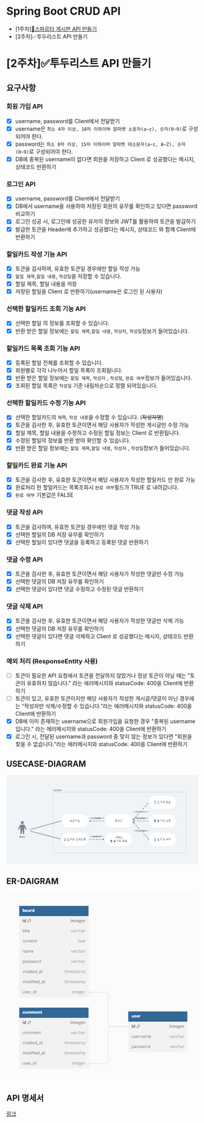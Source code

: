 # Spring Boot CRUD API
- [1주차][📰스파르타 게시판 API 만들기](https://github.com/hwana/sparta-board-project/tree/first-week)
- [2주차]✅투두리스트 API 만들기

# [2주차]✅투두리스트 API 만들기

## 요구사항
### 회원 가입 API
- [x]  username, password를 Client에서 전달받기
- [x]  username은  `최소 4자 이상, 10자 이하이며 알파벳 소문자(a~z), 숫자(0~9)`로 구성되어야 한다.
- [x]  password는  `최소 8자 이상, 15자 이하이며 알파벳 대소문자(a~z, A~Z), 숫자(0~9)`로 구성되어야 한다.
- [x]  DB에 중복된 username이 없다면 회원을 저장하고 Client 로 성공했다는 메시지, 상태코드 반환하기

### 로그인 API
- [x]  username, password를 Client에서 전달받기
- [x]  DB에서 username을 사용하여 저장된 회원의 유무를 확인하고 있다면 password 비교하기
- [x]  로그인 성공 시, 로그인에 성공한 유저의 정보와 JWT를 활용하여 토큰을 발급하기
- [x]  발급한 토큰을 Header에 추가하고 성공했다는 메시지, 상태코드 와 함께 Client에 반환하기

### 할일카드 작성 기능 API
- [x]  토큰을 검사하여, 유효한 토큰일 경우에만 할일 작성 가능
- [x]  `할일 제목`,`할일 내용`, `작성일`을 저장할 수 있습니다.
- [x]  할일 제목, 할일 내용을 저장
- [x]  저장된 할일을 Client 로 반환하기(username은 로그인 된 사용자)

### 선택한 할일카드  조회 기능 API
- [x] 선택한 할일 의 정보를 조회할 수 있습니다.
- [x]  반환 받은 할일 정보에는 `할일 제목`,`할일 내용`, `작성자`, `작성일`정보가 들어있습니다.

### 할일카드 목록 조회 기능 API
- [x]  등록된 할일 전체를 조회할 수 있습니다.
- [x]  회원별로 각각 나누어서 할일 목록이 조회됩니다.
- [x]  반환 받은 할일 정보에는 `할일 제목`, `작성자` , `작성일`, `완료 여부`정보가 들어있습니다.
- [x]  조회된 할일 목록은 `작성일` 기준 내림차순으로 정렬 되어있습니다.

### 선택한  할일카드 수정 기능 API
- [x]  선택한  할일카드의 `제목`, `작성 내용`을 수정할 수 있습니다. (~~작성자명~~)
- [x]  토큰을 검사한 후, 유효한 토큰이면서 해당 사용자가 작성한 게시글만 수정 가능
- [x]  할일 제목, 할일 내용을 수정하고 수정된 할일 정보는 Client 로 반환됩니다.
- [x]  수정된  할일의 정보를 반환 받아 확인할 수 있습니다.
- [x]  반환 받은 할일 정보에는 `할일 제목`,`할일 내용`, `작성자` , `작성일`정보가 들어있습니다.

### 할일카드 완료 기능 API
- [x]  토큰을 검사한 후, 유효한 토큰이면서 해당 사용자가 작성한 할일카드 만 완료 가능
- [x]  완료처리 한 할일카드는 목록조회시 `완료 여부`필드가 TRUE 로 내려갑니다.
- [x]  `완료 여부` 기본값은 FALSE
### 댓글 작성 API
- [x]  토큰을 검사하여, 유효한 토큰일 경우에만 댓글 작성 가능
- [x]  선택한 할일의 DB 저장 유무를 확인하기
- [x]  선택한 할일이 있다면 댓글을 등록하고 등록된 댓글 반환하기
### 댓글 수정 API
- [x]  토큰을 검사한 후, 유효한 토큰이면서 해당 사용자가 작성한 댓글만 수정 가능
- [x]  선택한 댓글의 DB 저장 유무를 확인하기
- [x]  선택한 댓글이 있다면 댓글 수정하고 수정된 댓글 반환하기
### 댓글 삭제 API
- [x]  토큰을 검사한 후, 유효한 토큰이면서 해당 사용자가 작성한 댓글만 삭제 가능
- [x]  선택한 댓글의 DB 저장 유무를 확인하기
- [x]  선택한 댓글이 있다면 댓글 삭제하고 Client 로 성공했다는 메시지, 상태코드 반환하기
### 예외 처리 (ResponseEntity 사용)
- [ ]  토큰이 필요한 API 요청에서 토큰을 전달하지 않았거나 정상 토큰이 아닐 때는 "토큰이 유효하지 않습니다." 라는 에러메시지와 statusCode: 400을 Client에 반환하기
- [ ]  토큰이 있고, 유효한 토큰이지만 해당 사용자가 작성한 게시글/댓글이 아닌 경우에는 “작성자만 삭제/수정할 수 있습니다.”라는 에러메시지와 statusCode: 400을 Client에 반환하기
- [x]  DB에 이미 존재하는 username으로 회원가입을 요청한 경우 "중복된 username 입니다." 라는 에러메시지와 statusCode: 400을 Client에 반환하기
- [x]  로그인 시, 전달된 username과 password 중 맞지 않는 정보가 있다면 "회원을 찾을 수 없습니다."라는 에러메시지와 statusCode: 400을 Client에 반환하기

## USECASE-DIAGRAM
![사진](usecase-diagram.png)

## ER-DAIGRAM
![사진](er-diagram.png)

## API 명세서
[링크](https://documenter.getpostman.com/view/14625033/2s9YXfbNh2)